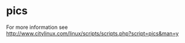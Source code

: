 # pics
For more information see http://www.citylinux.com/linux/scripts/scripts.php?script=pics&man=y
